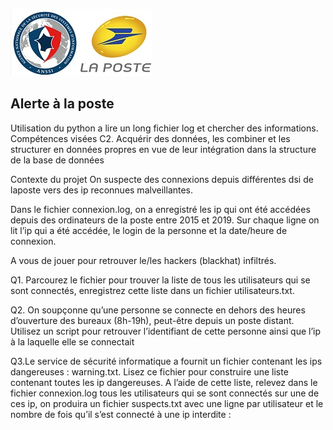 ![anssiposte](anssiposte.jpg)

##  Alerte à la poste

Utilisation du python a lire un long fichier log et chercher des informations.
Compétences visées
C2. Acquérir des données, les combiner et les structurer en données propres en vue de leur intégration dans la structure de la base de données

Contexte du projet
On suspecte des connexions depuis différentes dsi de laposte vers des ip reconnues malveillantes.

Dans le fichier connexion.log, on a enregistré les ip qui ont été accédées depuis des ordinateurs
de la poste entre 2015 et 2019. Sur chaque ligne on lit l’ip qui a été accédée, le login de la 
personne et la date/heure de connexion.

A vous de jouer pour retrouver le/les hackers (blackhat) infiltrés.

Q1. Parcourez le fichier pour trouver la liste de tous les utilisateurs qui se sont connectés,
enregistrez cette liste dans un fichier utilisateurs.txt.

Q2. On soupçonne qu’une personne se connecte en dehors des heures d’ouverture des bureaux (8h-19h), 
peut-être depuis un poste distant. Utilisez un script pour retrouver l’identifiant de cette 
personne ainsi que l’ip à la laquelle elle se connectait

Q3.Le service de sécurité informatique a fournit un fichier contenant les ips dangereuses : warning.txt. 
Lisez ce fichier pour construire une liste contenant toutes les ip dangereuses. A l’aide de cette liste, 
relevez dans le fichier connexion.log  tous les utilisateurs qui se sont connectés sur une de ces ip, 
on produira un fichier suspects.txt avec une ligne par utilisateur et le nombre de fois qu’il s’est connecté à une ip interdite :
